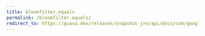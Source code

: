 ```yaml
---
title: bloomfilter.equals
permalink: /bloomfilter.equals/
redirect_to: https://guava.dev/releases/snapshot-jre/api/docs/com/google/common/hash/BloomFilter.html#equals-java.lang.Object-
---
```

